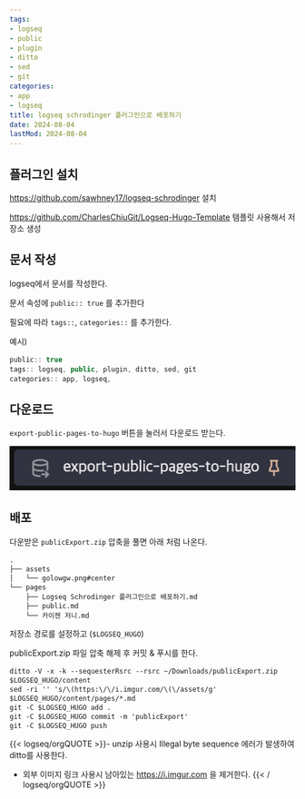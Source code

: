 ```yaml
---
tags:
- logseq
- public
- plugin
- ditto
- sed
- git
categories:
- app
- logseq
title: logseq schrodinger 플러그인으로 배포하기
date: 2024-08-04
lastMod: 2024-08-04
---
```







## 플러그인 설치

https://github.com/sawhney17/logseq-schrodinger 설치

https://github.com/CharlesChiuGit/Logseq-Hugo-Template 템플릿 사용해서 저장소 생성



## 문서 작성

logseq에서 문서를 작성한다.

문서 속성에 `public:: true` 를 추가한다

필요에 따라 `tags::`, `categories::` 를 추가한다.

예시)

```typescript
public:: true
tags:: logseq, public, plugin, ditto, sed, git
categories:: app, logseq,
```



## 다운로드

`export-public-pages-to-hugo` 버튼을 눌러서 다운로드 받는다.

![export](/assets/golowgw.png#center)





## 배포

다운받은 `publicExport.zip` 압축을 풀면 아래 처럼 나온다.

```
.
├── assets
│   └── golowgw.png#center
└── pages
    ├── Logseq Schrodinger 플러그인으로 배포하기.md
    ├── public.md
    └── 카이젠 저니.md
```



저장소 경로를 설정하고 (`$LOGSEQ_HUGO`)

publicExport.zip 파일 압축 해제 후 커밋 & 푸시를 한다.

```shell
ditto -V -x -k --sequesterRsrc --rsrc ~/Downloads/publicExport.zip $LOGSEQ_HUGO/content
sed -ri '' 's/\(https:\/\/i.imgur.com/\(\/assets/g' $LOGSEQ_HUGO/content/pages/*.md
git -C $LOGSEQ_HUGO add .
git -C $LOGSEQ_HUGO commit -m 'publicExport'
git -C $LOGSEQ_HUGO push
```



{{< logseq/orgQUOTE >}}- unzip 사용시 Illegal byte sequence 에러가 발생하여 ditto를 사용한다.
- 외부 이미지 링크 사용시 남아있는 https://i.imgur.com 을 제거한다.
{{< / logseq/orgQUOTE >}}
















